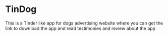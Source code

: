 # TinDog
This is a Tinder like app for dogs advertising website where you can get the link to download the app and read testimonies and review about the app
